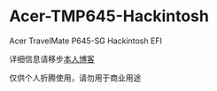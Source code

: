 # Acer-TMP645-Hackintosh
Acer TravelMate P645-SG Hackintosh EFI

详细信息请移步[本人博客](https://siriusq.top)

仅供个人折腾使用，请勿用于商业用途
